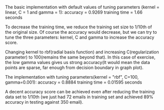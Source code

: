 The basic implementation with default values of tuning parameters (kernel = linear, C = 1 and gamma = 1):
	accuracy = 0.9269
	training time = 1.66 seconds
	
To decrease the training time, we reduce the training set size to 1/10th of the original size. Of course the accuracy would decrease, but we can try to tune the three parameters: kernel, C and gamma to increase the accuracy score.

Changing kernel to rbf(radial basis function) and increasing C(regularization parameter) to 100(remains the same beyond that). In this case of exercise, the low gamma values gives us strong accuracy(It would mean the data points are sparse, far enough from decision boundary in graph plot).

The implementation with tuning parameters(kernel = "rbf", C=100, gamma=0.001):
	accuracy = 0.8884
	training time = 0.01595 seconds

A decent accuracy score can be achieved even after reducing the training data set to 1/10th (we just had 72 emails in training set and achieved 89% accuracy in testing against 350 email).
